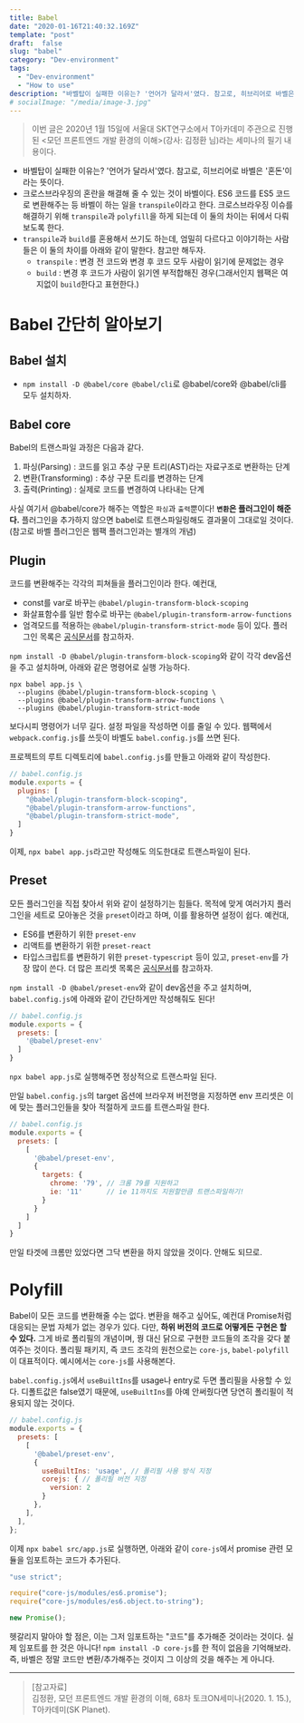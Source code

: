 ```yaml
---
title: Babel
date: "2020-01-16T21:40:32.169Z"
template: "post"
draft:  false
slug: "babel"
category: "Dev-environment"
tags:
  - "Dev-environment"
  - "How to use"
description: "바벨탑이 실패한 이유는? '언어가 달라서'였다. 참고로, 히브리어로 바벨은 '혼돈'이라는 뜻이다. 크로스브라우징의 혼란을 해결해 줄 수 있는 것이 바벨이다. ES6 코드를 ES5 코드로 변환해주는 등 바벨이 하는 일을 'transpile'이라고 한다."
# socialImage: "/media/image-3.jpg"
---   
```


> 이번 글은 2020년 1월 15일에 서울대 SKT연구소에서 T아카데미 주관으로 진행된 <모던 프론트엔드 개발 환경의 이해>(강사: 김정환 님)라는 세미나의 필기 내용이다.

<!-- # Babel -->
- 바벨탑이 실패한 이유는? '언어가 달라서'였다. 참고로, 히브리어로 바벨은 '혼돈'이라는 뜻이다.
- 크로스브라우징의 혼란을 해결해 줄 수 있는 것이 바벨이다. ES6 코드를 ES5 코드로 변환해주는 등 바벨이 하는 일을 `transpile`이라고 한다. 크로스브라우징 이슈를 해결하기 위해 `transpile`과 `polyfill`을 하게 되는데 이 둘의 차이는 뒤에서 다뤄보도록 한다.
- `transpile`과 `build`를 혼용해서 쓰기도 하는데, 엄밀히 다르다고 이야기하는 사람들은 이 둘의 차이를 아래와 같이 말한다. 참고만 해두자.
  * `transpile` : 변경 전 코드와 변경 후 코드 모두 사람이 읽기에 문제없는 경우
  * `build` : 변경 후 코드가 사람이 읽기엔 부적합해진 경우(그래서인지 웹팩은 여지없이 `build`한다고 표현한다.)

# Babel 간단히 알아보기

## Babel 설치
- `npm install -D @babel/core @babel/cli`로 @babel/core와 @babel/cli를 모두 설치하자.

## Babel core
Babel의 트랜스파일 과정은 다음과 같다.
1. 파싱(Parsing) : 코드를 읽고 추상 구문 트리(AST)라는 자료구조로 변환하는 단계
2. 변환(Transforming) : 추상 구문 트리를 변경하는 단계
3. 출력(Printing) : 실제로 코드를 변경하여 나타내는 단계

사실 여기서 @babel/core가 해주는 역할은 `파싱`과 `출력`뿐이다! **`변환`은 플러그인이 해준다.** 플러그인을 추가하지 않으면 babel로 트랜스파일링해도 결과물이 그대로일 것이다.(참고로 바벨 플러그인은 웹팩 플러그인과는 별개의 개념)

## Plugin
코드를 변환해주는 각각의 피쳐들을 플러그인이라 한다. 예컨대,
- const를 var로 바꾸는 `@babel/plugin-transform-block-scoping`
- 화살표함수를 일반 함수로 바꾸는 `@babel/plugin-transform-arrow-functions`
- 엄격모드를 적용하는 `@babel/plugin-transform-strict-mode`
등이 있다. 플러그인 목록은 [공식문서](https://babeljs.io/docs/en/plugins)를 참고하자.  

`npm install -D @babel/plugin-transform-block-scoping`와 같이 각각 dev옵션을 주고 설치하며, 아래와 같은 명령어로 실행 가능하다.
```
npx babel app.js \
  --plugins @babel/plugin-transform-block-scoping \
  --plugins @babel/plugin-transform-arrow-functions \
  --plugins @babel/plugin-transform-strict-mode
```

보다시피 명령어가 너무 길다. 설정 파일을 작성하면 이를 줄일 수 있다. 웹팩에서 `webpack.config.js`를 쓰듯이 바벨도 `babel.config.js`를 쓰면 된다.  

프로젝트의 루트 디렉토리에 `babel.config.js`를 만들고 아래와 같이 작성한다.
```js
// babel.config.js
module.exports = {
  plugins: [
    "@babel/plugin-transform-block-scoping",
    "@babel/plugin-transform-arrow-functions",
    "@babel/plugin-transform-strict-mode", 
  ]
}
```

이제, `npx babel app.js`라고만 작성해도 의도한대로 트랜스파일이 된다.

## Preset
모든 플러그인을 직접 찾아서 위와 같이 설정하기는 힘들다. 목적에 맞게 여러가지 플러그인을 세트로 모아놓은 것을 `preset`이라고 하며, 이를 활용하면 설정이 쉽다. 예컨대,
- ES6를 변환하기 위한 `preset-env`
- 리액트를 변환하기 위한 `preset-react`
- 타입스크립트를 변환하기 위한 `preset-typescript`
등이 있고, `preset-env`를 가장 많이 쓴다. 더 많은 프리셋 목록은 [공식문서](https://babeljs.io/docs/en/presets)를 참고하자.

`npm install -D @babel/preset-env`와 같이 dev옵션을 주고 설치하며, `babel.config.js`에 아래와 같이 간단하게만 작성해줘도 된다!

```js
// babel.config.js
module.exports = {
  presets: [
    '@babel/preset-env'
  ]
}
```

`npx babel app.js`로 실행해주면 정상적으로 트랜스파일 된다.

만일 `babel.config.js`의 target 옵션에 브라우져 버전명을 지정하면 env 프리셋은 이에 맞는 플러그인들을 찾아 적절하게 코드를 트랜스파일 한다.

```js
// babel.config.js 
module.exports = {
  presets: [
    [
      '@babel/preset-env',
      {
        targets: {
          chrome: '79', // 크롬 79를 지원하고
          ie: '11'      // ie 11까지도 지원할만큼 트랜스파일하기!
        }
      }
    ]
  ]
}
```

만일 타겟에 크롬만 있었다면 그닥 변환을 하지 않았을 것이다. 안해도 되므로.

# Polyfill
Babel이 모든 코드를 변환해줄 수는 없다. 변환을 해주고 싶어도, 예컨대 Promise처럼 대응되는 문법 자체가 없는 경우가 있다. 다만, **하위 버전의 코드로 어떻게든 구현은 할 수 있다.** 그게 바로 폴리필의 개념이며, 꿩 대신 닭으로 구현한 코드들의 조각을 갖다 붙여주는 것이다. 폴리필 패키지, 즉 코드 조각의 원천으로는 `core-js`, `babel-polyfill`이 대표적이다. 예시에서는 `core-js`를 사용해본다.  

`babel.config.js`에서 `useBuiltIns`를 usage나 entry로 두면 폴리필을 사용할 수 있다. 디폴트값은 false였기 때문에, `useBuiltIns`를 아예 안써줬다면 당연히 폴리필이 적용되지 않는 것이다.

```js
// babel.config.js
module.exports = {
  presets: [
    [
      '@babel/preset-env',
      {
        useBuiltIns: 'usage', // 폴리필 사용 방식 지정
        corejs: { // 폴리필 버전 지정
          version: 2
        }
      },
    ],
  ],
};
```

이제 `npx babel src/app.js`로 실행하면, 아래와 같이 `core-js`에서 promise 관련 모듈을 임포트하는 코드가 추가된다.

```js
"use strict";

require("core-js/modules/es6.promise");
require("core-js/modules/es6.object.to-string");

new Promise();
```

헷갈리지 말아야 할 점은, 이는 그저 임포트하는 "코드"를 추가해준 것이라는 것이다. 실제 임포트를 한 것은 아니다! `npm install -D core-js`를 한 적이 없음을 기억해보라. 즉, 바벨은 정말 코드만 변환/추가해주는 것이지 그 이상의 것을 해주는 게 아니다.

---

> [참고자료]  
> 김정환, 모던 프론트엔드 개발 환경의 이해, 68차 토크ON세미나(2020. 1. 15.), T아카데미(SK Planet).    